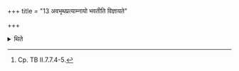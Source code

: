 +++
title = "13 अवभृथप्रत्याम्नायो भवतीति विज्ञायते"

+++

<details><summary>थिते</summary>

13. It is known from a Brāhmaṇa-text: “Thereby the Avabhr̥tha (-bath) is substituted".[^1]  

[^1]: Cp. TB II.7.7.4-5. 
</details>
